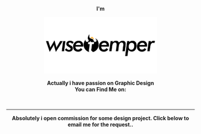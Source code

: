 <head>
    <link rel="stylesheet" href="https://cdnjs.cloudflare.com/ajax/libs/font-awesome/5.15.1/css/all.min.css" integrity="sha512-+4zCK9k+qNFUR5X+cKL9EIR+ZOhtIloNl9GIKS57V1MyNsYpYcUrUeQc9vNfzsWfV28IaLL3i96P9sdNyeRssA==" crossorigin="anonymous" />
    <script src="https://cdnjs.cloudflare.com/ajax/libs/font-awesome/5.15.1/js/all.min.js" integrity="sha512-F5QTlBqZlvuBEs9LQPqc1iZv2UMxcVXezbHzomzS6Df4MZMClge/8+gXrKw2fl5ysdk4rWjR0vKS7NNkfymaBQ==" crossorigin="anonymous"></script>
    <link rel="stylesheet" href="https://cdnjs.cloudflare.com/ajax/libs/font-awesome/5.15.1/css/fontawesome.min.css" integrity="sha512-kJ30H6g4NGhWopgdseRb8wTsyllFUYIx3hiUwmGAkgA9B/JbzUBDQVr2VVlWGde6sdBVOG7oU8AL35ORDuMm8g==" crossorigin="anonymous" />
    <style>
    a {
        margin-left: 0.5rem;
    }
    </style>
</head>

<p align="center">
    <b>I'm</b>
</p>
<p align="center">
    <img alt="Wisetemper" src="./assets/wisetemper-transparent.png" width="60%">
</p>
<p align="center">
    <b>Actually i have passion on Graphic Design</b><br>
    <b>You can Find Me on:</b>
</p>

<p align="center">
    <a href="http://dribbble.com/wisetemper"><i class="fab fa-dribbble 3x"></i></a>
    <a href="http://twitter.com/wisetemper"><i class="fab fa-twitter 3x"></i></a>
    <a href="http://instagram.com/wisetemper"><i class="fab fa-instagram 3x"></i></a>
    <a href="http://behance.net/wisetemper"><i class="fab fa-behance 3x"></i></a>
</p>

<hr>

<p align="center">
    <b>Absolutely i open commission for some design project. Click below to email me for the request..</b>
</p>

<p align="center">
    <a href="mailto:bimoverkill@gmail.com"><i class="fas fa-envelope 5x"></i></a>
</p>